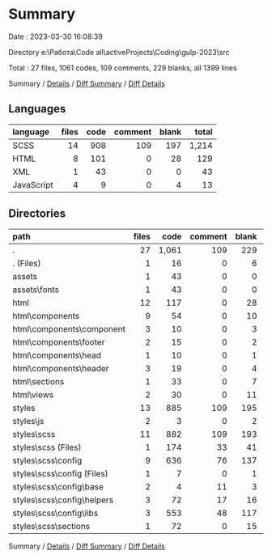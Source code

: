 # Summary

Date : 2023-03-30 16:08:39

Directory e:\\Работа\\Code all\\activeProjects\\Coding\\gulp-2023\\src

Total : 27 files,  1061 codes, 109 comments, 229 blanks, all 1399 lines

Summary / [Details](details.md) / [Diff Summary](diff.md) / [Diff Details](diff-details.md)

## Languages
| language | files | code | comment | blank | total |
| :--- | ---: | ---: | ---: | ---: | ---: |
| SCSS | 14 | 908 | 109 | 197 | 1,214 |
| HTML | 8 | 101 | 0 | 28 | 129 |
| XML | 1 | 43 | 0 | 0 | 43 |
| JavaScript | 4 | 9 | 0 | 4 | 13 |

## Directories
| path | files | code | comment | blank | total |
| :--- | ---: | ---: | ---: | ---: | ---: |
| . | 27 | 1,061 | 109 | 229 | 1,399 |
| . (Files) | 1 | 16 | 0 | 6 | 22 |
| assets | 1 | 43 | 0 | 0 | 43 |
| assets\\fonts | 1 | 43 | 0 | 0 | 43 |
| html | 12 | 117 | 0 | 28 | 145 |
| html\\components | 9 | 54 | 0 | 10 | 64 |
| html\\components\\component | 3 | 10 | 0 | 3 | 13 |
| html\\components\\footer | 2 | 15 | 0 | 2 | 17 |
| html\\components\\head | 1 | 10 | 0 | 1 | 11 |
| html\\components\\header | 3 | 19 | 0 | 4 | 23 |
| html\\sections | 1 | 33 | 0 | 7 | 40 |
| html\\views | 2 | 30 | 0 | 11 | 41 |
| styles | 13 | 885 | 109 | 195 | 1,189 |
| styles\\js | 2 | 3 | 0 | 2 | 5 |
| styles\\scss | 11 | 882 | 109 | 193 | 1,184 |
| styles\\scss (Files) | 1 | 174 | 33 | 41 | 248 |
| styles\\scss\\config | 9 | 636 | 76 | 137 | 849 |
| styles\\scss\\config (Files) | 1 | 7 | 0 | 1 | 8 |
| styles\\scss\\config\\base | 2 | 4 | 11 | 3 | 18 |
| styles\\scss\\config\\helpers | 3 | 72 | 17 | 16 | 105 |
| styles\\scss\\config\\libs | 3 | 553 | 48 | 117 | 718 |
| styles\\scss\\sections | 1 | 72 | 0 | 15 | 87 |

Summary / [Details](details.md) / [Diff Summary](diff.md) / [Diff Details](diff-details.md)